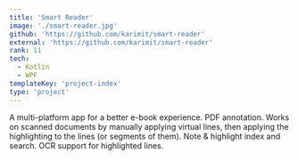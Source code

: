 ```yaml
---
title: 'Smart Reader'
image: './smart-reader.jpg'
github: 'https://github.com/karimit/smart-reader'
external: 'https://github.com/karimit/smart-reader'
rank: 11
tech:
  - Kotlin
  - WPF
templateKey: 'project-index'
type: 'project'
---
```


A multi-platform app for a better e-book experience.
PDF annotation. Works on scanned documents by manually applying virtual lines, then applying the highlighting to the lines (or segments of them).
Note & highlight index and search.
OCR support for highlighted lines.